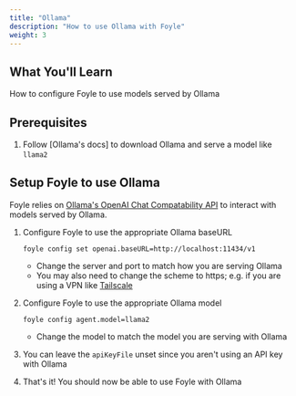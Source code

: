```yaml
---
title: "Ollama"
description: "How to use Ollama with Foyle"
weight: 3
---
```


## What You'll Learn

How to configure Foyle to use models served by Ollama

## Prerequisites

1. Follow [Ollama's docs] to download Ollama and serve a model like `llama2`  

## Setup Foyle to use Ollama

Foyle relies on [Ollama's OpenAI Chat Compatability API]() to interact with models served by Ollama.


1. Configure Foyle to use the appropriate Ollama baseURL

   ```
   foyle config set openai.baseURL=http://localhost:11434/v1
   ```

   * Change the server and port to match how you are serving Ollama
   * You may also need to change the scheme to https; e.g. if you are using a VPN like [Tailscale](https://tailscale.com/)
    
1. Configure Foyle to use the appropriate Ollama model

   ```
   foyle config agent.model=llama2 
   ```
   
    * Change the model to match the model you are serving with Ollama

1. You can leave the `apiKeyFile` unset since you aren't using an API key with Ollama

1. That's it! You should now be able to use Foyle with Ollama
